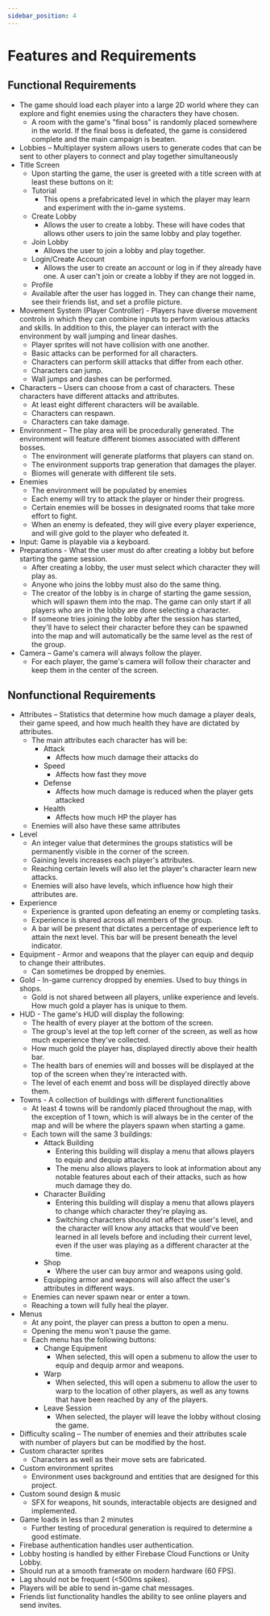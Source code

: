 ```yaml
---
sidebar_position: 4
---
```


# Features and Requirements

## Functional Requirements
- The game should load each player into a large 2D world where they can explore and fight enemies using the characters they have chosen.
  - A room with the game's "final boss" is randomly placed somewhere in the world. If the final boss is defeated, the game is considered complete and the main campaign is beaten.
- Lobbies – Multiplayer system allows users to generate codes that can be sent to other players to connect and play together simultaneously
- Title Screen 
  - Upon starting the game, the user is greeted with a title screen with at least these buttons on it:
  - Tutorial
    - This opens a prefabricated level in which the player may learn and experiment with the in-game systems.
  - Create Lobby
    - Allows the user to create a lobby. These will have codes that allows other users to join the same lobby and play together.
  - Join Lobby
    - Allows the user to join a lobby and play together.
  - Login/Create Account
  	- Allows the user to create an account or log in if they already have one. A user can't join or create a lobby if they are not logged in.
  -  Profile
  	- Available after the user has logged in. They can change their name, see their friends list, and set a profile picture.  
- Movement System (Player Controller) - Players have diverse movement controls in which they can combine inputs to perform various attacks and skills. In addition to this, the player can interact with the environment by wall jumping and linear dashes.
  - Player sprites will not have collision with one another.
  - Basic attacks can be performed for all characters.
  - Characters can perform skill attacks that differ from each other.
  - Characters can jump.
  - Wall jumps and dashes can be performed.
- Characters – Users can choose from a cast of characters. These characters have different attacks and attributes.
  - At least eight different characters will be available.
  - Characters can respawn.
  - Characters can take damage.
- Environment – The play area will be procedurally generated. The environment will feature different biomes associated with different bosses.
  - The environment will generate platforms that players can stand on.
  - The environment supports trap generation that damages the player.
  - Biomes will generate with different tile sets.
- Enemies
  - The environment will be populated by enemies
  - Each enemy will try to attack the player or hinder their progress.
  - Certain enemies will be bosses in designated rooms that take more effort to fight.
  - When an enemy is defeated, they will give every player experience, and will give gold to the player who defeated it.
 - Input: Game is playable via a keyboard.
-	Preparations - What the user must do after creating a lobby but before starting the game session.
	-	After creating a lobby, the user must select which character they will play as.
	-	Anyone who joins the lobby must also do the same thing.
	-	The creator of the lobby is in charge of starting the game session, which will spawn them into the map. The game can only start if all players who are in the lobby are done selecting a character.
	-	If someone tries joining the lobby after the session has started, they'll have to select their character before they can be spawned into the map and will automatically be the same level as the rest of the group.
- Camera – Game's camera will always follow the player.
  - For each player, the game's camera will follow their character and keep them in the center of the screen.

## Nonfunctional Requirements
- Attributes – Statistics that determine how much damage a player deals, their game speed, and how much health they have are dictated by attributes.
  - The main attributes each character has will be:
    - Attack
    	- Affects how much damage their attacks do
    -  Speed
    	- Affects how fast they move
    -  Defense
    	- Affects how much damage is reduced when the player gets attacked
    - Health
    	- Affects how much HP the player has
  - Enemies will also have these same attributes
- Level
  - An integer value that determines the groups statistics will be permanently visible in the corner of the screen.
  - Gaining levels increases each player's attributes.
  - Reaching certain levels will also let the player's character learn new attacks.
  - Enemies will also have levels, which influence how high their attributes are.
 - Experience
	- Experience is granted upon defeating an enemy or completing tasks.
	- Experience is shared across all members of the group.
	- A bar will be present that dictates a percentage of experience left to attain the next level. This bar will be present beneath the level indicator.
- Equipment - Armor and weapons that the player can equip and dequip to change their attributes.
	- Can sometimes be dropped by enemies.
- Gold - In-game currency dropped by enemies. Used to buy things in shops.
	- Gold is not shared between all players, unlike experience and levels. How much gold a player has is unique to them.
- HUD - The game's HUD will display the following:
	- The health of every player at the bottom of the screen.
 	- The group's level at the top left corner of the screen, as well as how much experience they've collected.
  - How much gold the player has, displayed directly above their health bar.
  - The health bars of enemies will and bosses will be displayed at the top of the screen when they're interacted with.
  - The level of each enemt and boss will be displayed directly above them.
- Towns - A collection of buildings with different functionalities
	- At least 4 towns will be randomly placed throughout the map, with the exception of 1 town, which is will always be in the center of the map and will be where the players spawn when starting a game.
 	- Each town will the same 3 buildings:
	  	-	Attack Building
	  		-	Entering this building will display a menu that allows players to equip and dequip attacks.
	   		-	The menu also allows players to look at information about any notable features about each of their attacks, such as how much damage they do.
	   -	Character Building
	   		-	Entering this building will display a menu that allows players to change which character they're playing as.
	     	-	Switching characters should not affect the user's level, and the character will know any attacks that would've been learned in all levels before and including their current level, even if the user was playing as a different character at the time.
		-	Shop
	 		-	Where the user can buy armor and weapons using gold.
	   	-	Equipping armor and weapons will also affect the user's attributes in different ways.
  -	Enemies can never spawn near or enter a town.
  -	Reaching a town will fully heal the player.
- Menus
	- At any point, the player can press a button to open a menu.
 	- Opening the menu won't pause the game.
 	- Each menu has the following buttons:
	  	- Change Equipment
	  		- When selected, this will open a submenu to allow the user to equip and dequip armor and weapons.
	  	- Warp
	  		- When selected, this will open a submenu to allow the user to warp to the location of other players, as well as any towns that have been reached by any of the players.
	  	 - Leave Session
	  	 	- When selected, the player will leave the lobby without closing the game.
- Difficulty scaling – The number of enemies and their attributes scale with number of players but can be modified by the host.
- Custom character sprites
  - Characters as well as their move sets are fabricated.
- Custom environment sprites
  - Environment uses background and entities that are designed for this project.
- Custom sound design & music
  - SFX for weapons, hit sounds, interactable objects are designed and implemented.
- Game loads in less than 2 minutes
  - Further testing of procedural generation is required to determine a good estimate.
- Firebase authentication handles user authentication.
- Lobby hosting is handled by either Firebase Cloud Functions or Unity Lobby.
- Should run at a smooth framerate on modern hardware (60 FPS).
- Lag should not be frequent (\<500ms spikes).
- Players will be able to send in-game chat messages.
- Friends list functionality handles the ability to see online players and send invites.



